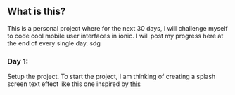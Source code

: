 ## What is this?
This is a personal project where for the next 30 days, I will challenge myself to code cool mobile user interfaces in ionic. I will post my progress here at the end of every single day. sdg

### Day 1: 
Setup the project.
To start the project, I am thinking of creating a splash screen text effect like this one inspired by [this](https://www.youtube.com/watch?v=_JBuHh1HIAA&feature=youtu.be)

